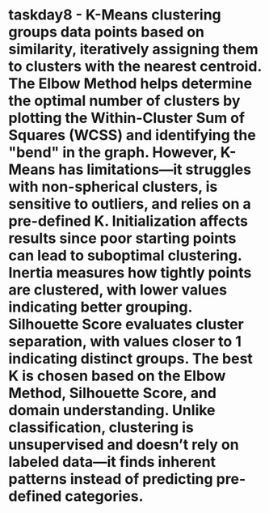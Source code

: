 # taskday8 - K-Means clustering groups data points based on similarity, iteratively assigning them to clusters with the nearest centroid. The Elbow Method helps determine the optimal number of clusters by plotting the Within-Cluster Sum of Squares (WCSS) and identifying the "bend" in the graph. However, K-Means has limitations—it struggles with non-spherical clusters, is sensitive to outliers, and relies on a pre-defined K. Initialization affects results since poor starting points can lead to suboptimal clustering. Inertia measures how tightly points are clustered, with lower values indicating better grouping. Silhouette Score evaluates cluster separation, with values closer to 1 indicating distinct groups. The best K is chosen based on the Elbow Method, Silhouette Score, and domain understanding. Unlike classification, clustering is unsupervised and doesn’t rely on labeled data—it finds inherent patterns instead of predicting pre-defined categories.
